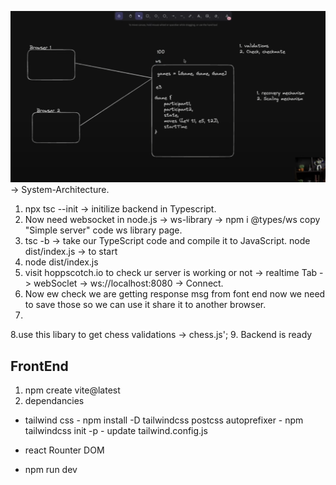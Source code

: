 ![alt text](image.png)  -> System-Architecture.

1. npx tsc --init -> initilize backend in Typescript.
2. Now need websocket in node.js -> ws-library -> npm i @types/ws
copy "Simple server" code ws library page.
3. tsc -b -> take our TypeScript code and compile it to JavaScript.
node dist/index.js -> to start
4. node dist/index.js 
5. visit hoppscotch.io to check ur server is working or not -> realtime Tab -> webSoclet -> ws://localhost:8080 -> Connect.
6. Now ew check we are getting response msg from font end now we need to save those so we can use it share it to another browser.
7.
8.use this libary to get chess validations -> chess.js';
9. Backend is ready



## FrontEnd

1. npm create vite@latest
2. dependancies 
- tailwind css
        - npm install -D tailwindcss postcss autoprefixer
        - npm tailwindcss init -p
        - update tailwind.config.js
- react Rounter DOM

- npm run dev